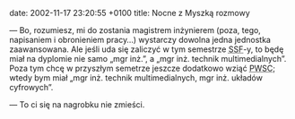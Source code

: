 date: 2002-11-17 23:20:55 +0100
title: Nocne z Myszką rozmowy

— Bo, rozumiesz, mi do zostania magistrem inżynierem (poza, tego, napisaniem i obronieniem pracy…) wystarczy dowolna jedna jednostka zaawansowana. Ale jeśli uda się zaliczyć w tym semestrze <acronym title='systemy i sieci fotoniczne'>SSF</acronym>-y, to będę miał na dyplomie nie samo „mgr inż.”, a „mgr inż. technik multimedialnych”. Poza tym chcę w przyszłym semetrze jeszcze dodatkowo wziąć <acronym title='projektowanie wiarygodnych systemów cyfrowych'>PWSC</acronym>; wtedy bym miał „mgr inż. technik multimedialnych, mgr inż. układów cyfrowych”.

— To ci się na nagrobku nie zmieści.
